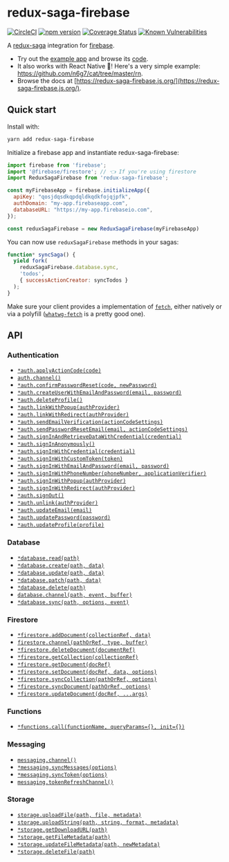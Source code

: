# redux-saga-firebase
[![CircleCI](https://circleci.com/gh/n6g7/redux-saga-firebase.svg?style=svg)](https://circleci.com/gh/n6g7/redux-saga-firebase)
[![npm version](https://badge.fury.io/js/redux-saga-firebase.svg)](https://badge.fury.io/js/redux-saga-firebase)
[![Coverage Status](https://coveralls.io/repos/github/n6g7/redux-saga-firebase/badge.svg?branch=master)](https://coveralls.io/github/n6g7/redux-saga-firebase?branch=master)
[![Known Vulnerabilities](https://snyk.io/test/github/n6g7/redux-saga-firebase/badge.svg)](https://snyk.io/test/github/n6g7/redux-saga-firebase)


A [redux-saga](https://github.com/redux-saga/redux-saga/) integration for [firebase](https://firebase.google.com/).

- Try out the [example app](https://redux-saga-firebase.firebaseapp.com/) and browse its [code](https://github.com/n6g7/redux-saga-firebase/blob/master/example/).
- It also works with React Native 📱! Here's a very simple example: https://github.com/n6g7/cat/tree/master/rn.
- Browse the docs at [https://redux-saga-firebase.js.org/](https://redux-saga-firebase.js.org/).

## Quick start

Install with:

```js
yarn add redux-saga-firebase
```

Initialize a firebase app and instantiate redux-saga-firebase:

```js
import firebase from 'firebase';
import '@firebase/firestore'; // 👈 If you're using firestore
import ReduxSagaFirebase from 'redux-saga-firebase';

const myFirebaseApp = firebase.initializeApp({
  apiKey: "qosjdqsdkqpdqldkqdkfojqjpfk",
  authDomain: "my-app.firebaseapp.com",
  databaseURL: "https://my-app.firebaseio.com",
});

const reduxSagaFirebase = new ReduxSagaFirebase(myFirebaseApp)
```

You can now use `reduxSagaFirebase` methods in your sagas:

```js
function* syncSaga() {
  yield fork(
    reduxSagaFirebase.database.sync,
    'todos',
    { successActionCreator: syncTodos }
  );
}
```

Make sure your client provides a implementation of [`fetch`](https://developer.mozilla.org/en/docs/Web/API/Fetch_API), either natively or via a polyfill ([`whatwg-fetch`](https://www.npmjs.com/package/whatwg-fetch) is a pretty good one).

## API

### Authentication

- [`*auth.applyActionCode(code)`](https://redux-saga-firebase.js.org/reference/auth#applyActionCode)
- [`auth.channel()`](https://redux-saga-firebase.js.org/reference/auth#channel)
- [`*auth.confirmPasswordReset(code, newPassword)`](https://redux-saga-firebase.js.org/reference/auth#confirmPasswordReset)
- [`*auth.createUserWithEmailAndPassword(email, password)`](https://redux-saga-firebase.js.org/reference/auth#createUserWithEmailAndPassword)
- [`*auth.deleteProfile()`](https://redux-saga-firebase.js.org/reference/auth#deleteProfile)
- [`*auth.linkWithPopup(authProvider)`](https://redux-saga-firebase.js.org/reference/auth#linkWithPopup)
- [`*auth.linkWithRedirect(authProvider)`](https://redux-saga-firebase.js.org/reference/auth#linkWithRedirect)
- [`*auth.sendEmailVerification(actionCodeSettings)`](https://redux-saga-firebase.js.org/reference/auth#sendEmailVerification)
- [`*auth.sendPasswordResetEmail(email, actionCodeSettings)`](https://redux-saga-firebase.js.org/reference/auth#sendPasswordResetEmail)
- [`*auth.signInAndRetrieveDataWithCredential(credential)`](https://redux-saga-firebase.js.org/reference/auth#signInAndRetrieveDataWithCredential)
- [`*auth.signInAnonymously()`](https://redux-saga-firebase.js.org/reference/auth#signInAnonymously)
- [`*auth.signInWithCredential(credential)`](https://redux-saga-firebase.js.org/reference/auth#signInWithCredential)
- [`*auth.signInWithCustomToken(token)`](https://redux-saga-firebase.js.org/reference/auth#signInWithCustomToken)
- [`*auth.signInWithEmailAndPassword(email, password)`](https://redux-saga-firebase.js.org/reference/auth#signInWithEmailAndPassword)
- [`*auth.signInWithPhoneNumber(phoneNumber, applicationVerifier)`](https://redux-saga-firebase.js.org/reference/auth#signInWithPhoneNumber)
- [`*auth.signInWithPopup(authProvider)`](https://redux-saga-firebase.js.org/reference/auth#signInWithPopup)
- [`*auth.signInWithRedirect(authProvider)`](https://redux-saga-firebase.js.org/reference/auth#signInWithRedirect)
- [`*auth.signOut()`](https://redux-saga-firebase.js.org/reference/auth#signOut)
- [`*auth.unlink(authProvider)`](https://redux-saga-firebase.js.org/reference/auth#unlink)
- [`*auth.updateEmail(email)`](https://redux-saga-firebase.js.org/reference/auth#updateEmail)
- [`*auth.updatePassword(password)`](https://redux-saga-firebase.js.org/reference/auth#updatePassword)
- [`*auth.updateProfile(profile)`](https://redux-saga-firebase.js.org/reference/auth#updateProfile)

### Database

- [`*database.read(path)`](https://redux-saga-firebase.js.org/reference/database#read)
- [`*database.create(path, data)`](https://redux-saga-firebase.js.org/reference/database#create)
- [`*database.update(path, data)`](https://redux-saga-firebase.js.org/reference/database#update)
- [`*database.patch(path, data)`](https://redux-saga-firebase.js.org/reference/database#patch)
- [`*database.delete(path)`](https://redux-saga-firebase.js.org/reference/database#delete)
- [`database.channel(path, event, buffer)`](https://redux-saga-firebase.js.org/reference/database#channel)
- [`*database.sync(path, options, event)`](https://redux-saga-firebase.js.org/reference/database#sync)

### Firestore

- [`*firestore.addDocument(collectionRef, data)`](https://redux-saga-firebase.js.org/reference/firestore#addDocument)
- [`firestore.channel(pathOrRef, type, buffer)`](https://redux-saga-firebase.js.org/reference/firestore#channel)
- [`*firestore.deleteDocument(documentRef)`](https://redux-saga-firebase.js.org/reference/firestore#deleteDocument)
- [`*firestore.getCollection(collectionRef)`](https://redux-saga-firebase.js.org/reference/firestore#getCollection)
- [`*firestore.getDocument(docRef)`](https://redux-saga-firebase.js.org/reference/firestore#getDocument)
- [`*firestore.setDocument(docRef, data, options)`](https://redux-saga-firebase.js.org/reference/firestore#setDocument)
- [`*firestore.syncCollection(pathOrRef, options)`](https://redux-saga-firebase.js.org/reference/firestore#syncCollection)
- [`*firestore.syncDocument(pathOrRef, options)`](https://redux-saga-firebase.js.org/reference/firestore#syncDocument)
- [`*firestore.updateDocument(docRef, ...args)`](https://redux-saga-firebase.js.org/reference/firestore#updateDocument)

### Functions

- [`*functions.call(functionName, queryParams={}, init={})`](https://redux-saga-firebase.js.org/reference/functions#call)

### Messaging

- [`messaging.channel()`](https://redux-saga-firebase.js.org/reference/messaging#channel)
- [`*messaging.syncMessages(options)`](https://redux-saga-firebase.js.org/reference/messaging#syncMessages)
- [`*messaging.syncToken(options)`](https://redux-saga-firebase.js.org/reference/messaging#syncToken)
- [`messaging.tokenRefreshChannel()`](https://redux-saga-firebase.js.org/reference/messaging#tokenRefreshChannel)

### Storage

- [`storage.uploadFile(path, file, metadata)`](https://redux-saga-firebase.js.org/reference/storage#uploadFile)
- [`storage.uploadString(path, string, format, metadata)`](https://redux-saga-firebase.js.org/reference/storage#uploadString)
- [`*storage.getDownloadURL(path)`](https://redux-saga-firebase.js.org/reference/storage#getDownloadURL)
- [`*storage.getFileMetadata(path)`](https://redux-saga-firebase.js.org/reference/storage#getFileMetadata)
- [`*storage.updateFileMetadata(path, newMetadata)`](https://redux-saga-firebase.js.org/reference/storage#updateFileMetadata)
- [`*storage.deleteFile(path)`](https://redux-saga-firebase.js.org/reference/storage#deleteFile)
